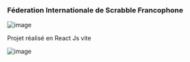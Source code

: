 ### Féderation Internationale de Scrabble Francophone

![image](https://github.com/user-attachments/assets/34bf2a91-c3fa-47c5-ad6c-44b6ca321d58)

Projet réalisé en React Js vite

![image](https://github.com/user-attachments/assets/e0a998d9-b395-462b-83ae-b268b66c74c0)



